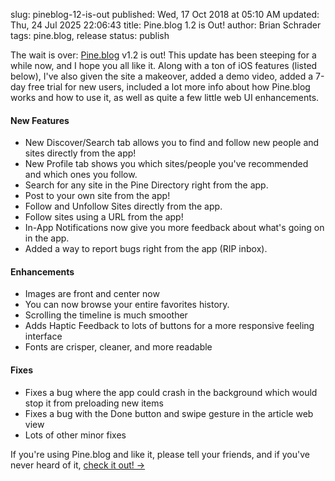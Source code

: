 slug: pineblog-12-is-out
published: Wed, 17 Oct 2018 at 05:10 AM
updated: Thu, 24 Jul 2025 22:06:43 
title: Pine.blog 1.2 is Out!
author: Brian Schrader
tags: pine.blog, release
status: publish

The wait is over: [Pine.blog][pine] v1.2 is out! This update has been steeping for a while now, and I hope you all like it. Along with a ton of iOS features (listed below), I've also given the site a makeover, added a demo video, added a 7-day free trial for new users, included a lot more info about how Pine.blog works and how to use it, as well as quite a few little web UI enhancements.

#### New Features

- New Discover/Search tab allows you to find and follow new people and sites directly from the app!
- New Profile tab shows you which sites/people you've recommended and which ones you follow.
- Search for any site in the Pine Directory right from the app.
- Post to your own site from the app!
- Follow and Unfollow Sites directly from the app.
- Follow sites using a URL from the app!
- In-App Notifications now give you more feedback about what's going on in the app.
- Added a way to report bugs right from the app (RIP inbox).

#### Enhancements

- Images are front and center now
- You can now browse your entire favorites history.
- Scrolling the timeline is much smoother
- Adds Haptic Feedback to lots of buttons for a more responsive feeling interface
- Fonts are crisper, cleaner, and more readable

#### Fixes

- Fixes a bug where the app could crash in the background which would stop it from preloading new items
- Fixes a bug with the Done button and swipe gesture in the article web view
- Lots of other minor fixes

If you're using Pine.blog and like it, please tell your friends, and if you've never heard of it, [check it out! &#8594;][pine]

[pine]: https://pine.blog/
